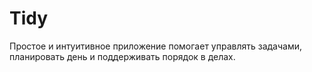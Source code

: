 # Tidy
Простое и интуитивное приложение помогает управлять задачами, планировать день и поддерживать порядок в делах.
